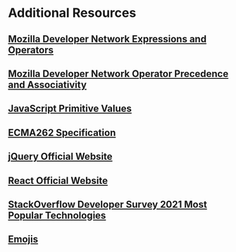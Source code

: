 # Additional Resources

## [Mozilla Developer Network Expressions and Operators](https://developer.mozilla.org/en-US/docs/Web/JavaScript/Reference/Operators)

## [Mozilla Developer Network Operator Precedence and Associativity](https://developer.mozilla.org/en-US/docs/Web/JavaScript/Reference/Operators/Operator_precedence)

## [JavaScript Primitive Values](https://developer.mozilla.org/en-US/docs/Glossary/Primitive)

## [ECMA262 Specification](https://tc39.es/ecma262/)

## [jQuery Official Website](https://jquery.com)

## [React Official Website](https://react.dev)

## [StackOverflow Developer Survey 2021 Most Popular Technologies](https://survey.stackoverflow.co/2021#technology-most-popular-technologies)

## [Emojis](https://unicode.org/emoji/charts/full-emoji-list.html#1f600)
